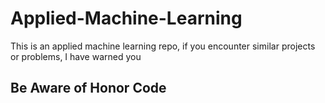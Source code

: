 # Applied-Machine-Learning

This is an applied machine learning repo, if you encounter similar projects or problems, I have warned you 

## Be Aware of Honor Code
